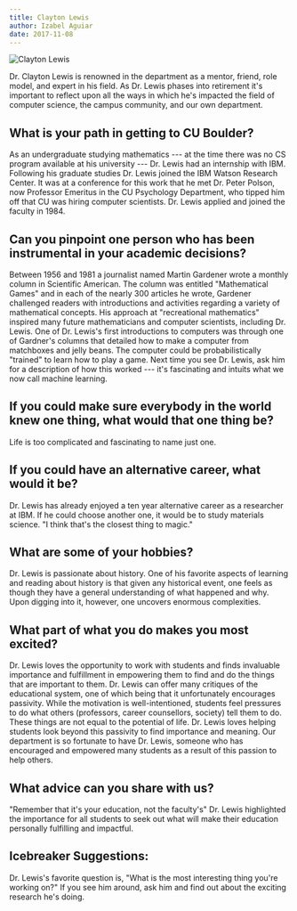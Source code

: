 ```yaml
---
title: Clayton Lewis
author: Izabel Aguiar
date: 2017-11-08
---
```


![Clayton Lewis](https://www.colorado.edu/cs/sites/default/files/styles/medium/public/article-image/clayton-lewis.jpg?itok=3HEG0m0x)

Dr. Clayton Lewis is renowned in the department as a mentor, friend, role
model, and expert in his field. As Dr. Lewis phases into retirement it's
important to reflect upon all the ways in which he's impacted the field
of computer science, the campus community, and our own department.

What is your path in getting to CU Boulder?
---------------------------------------------

As an undergraduate studying mathematics --- at the time there was no
CS program available at his university --- Dr. Lewis had an internship
with IBM. Following his graduate studies Dr. Lewis joined the IBM Watson
Research Center. It was at a conference for this work that he met Dr.
Peter Polson, now Professor Emeritus in the CU Psychology Department,
who tipped him off that CU was hiring computer scientists. Dr. Lewis
applied and joined the faculty in 1984.

Can you pinpoint one person who has been instrumental in your academic decisions?
------------------------------------------------------------------------------------

Between 1956 and 1981 a journalist named Martin Gardener wrote a monthly
column in Scientific American. The column was entitled "Mathematical
Games" and in each of the nearly 300 articles he wrote, Gardener
challenged readers with introductions and activities regarding a variety
of mathematical concepts. His approach at "recreational mathematics"
inspired many future mathematicians and computer scientists, including
Dr. Lewis. One of Dr. Lewis's first introductions to computers was
through one of Gardner's columns that detailed how to make a computer
from matchboxes and jelly beans. The computer could be probabilistically
"trained" to learn how to play a game. Next time you see Dr. Lewis, ask
him for a description of how this worked --- it's fascinating and
intuits what we now call machine learning.

If you could make sure everybody in the world knew one thing, what would that one thing be?
----------------------------------------------------------------------------------------------

Life is too complicated and fascinating to name just one. 

If you could have an alternative career, what would it be?
-----------------------------------------------------------

Dr. Lewis has already enjoyed a ten year alternative career as a
researcher at IBM. If he could choose another one, it would be to study
materials science. "I think that's the closest thing to magic."

What are some of your hobbies?
-------------------------------

Dr. Lewis is passionate about history. One of his favorite aspects of
learning and reading about history is that given any historical event,
one feels as though they have a general understanding of what happened
and why. Upon digging into it, however, one uncovers enormous
complexities.

What part of what you do makes you most excited?
-------------------------------------------------

Dr. Lewis loves the opportunity to work with students and finds
invaluable importance and fulfillment in empowering them to find and do
the things that are important to them. Dr. Lewis can offer many
critiques of the educational system, one of which being that it
unfortunately encourages passivity. While the motivation is
well-intentioned, students feel pressures to do what others (professors,
career counsellors, society) tell them to do. These things are not equal
to the potential of life. Dr. Lewis loves helping students look beyond
this passivity to find importance and meaning. Our department is so
fortunate to have Dr. Lewis, someone who has encouraged and empowered
many students as a result of this passion to help others.

What advice can you share with us?
-----------------------------------

"Remember that it's your education, not the faculty's" Dr. Lewis
highlighted the importance for all students to seek out what will make
their education personally fulfilling and impactful.

Icebreaker Suggestions:
------------------------

Dr. Lewis's favorite question is, "What is the most interesting thing
you're working on?" If you see him around, ask him and find out about
the exciting research he's doing.

